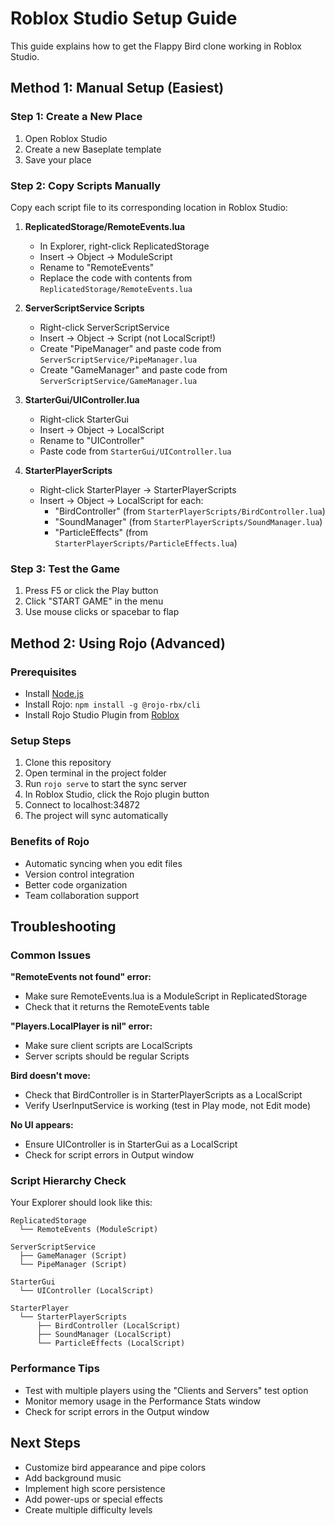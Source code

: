 # Roblox Studio Setup Guide

This guide explains how to get the Flappy Bird clone working in Roblox Studio.

## Method 1: Manual Setup (Easiest)

### Step 1: Create a New Place
1. Open Roblox Studio
2. Create a new Baseplate template
3. Save your place

### Step 2: Copy Scripts Manually
Copy each script file to its corresponding location in Roblox Studio:

1. **ReplicatedStorage/RemoteEvents.lua**
   - In Explorer, right-click ReplicatedStorage
   - Insert → Object → ModuleScript
   - Rename to "RemoteEvents"
   - Replace the code with contents from `ReplicatedStorage/RemoteEvents.lua`

2. **ServerScriptService Scripts**
   - Right-click ServerScriptService
   - Insert → Object → Script (not LocalScript!)
   - Create "PipeManager" and paste code from `ServerScriptService/PipeManager.lua`
   - Create "GameManager" and paste code from `ServerScriptService/GameManager.lua`

3. **StarterGui/UIController.lua**
   - Right-click StarterGui
   - Insert → Object → LocalScript
   - Rename to "UIController"
   - Paste code from `StarterGui/UIController.lua`

4. **StarterPlayerScripts**
   - Right-click StarterPlayer → StarterPlayerScripts
   - Insert → Object → LocalScript for each:
     - "BirdController" (from `StarterPlayerScripts/BirdController.lua`)
     - "SoundManager" (from `StarterPlayerScripts/SoundManager.lua`)
     - "ParticleEffects" (from `StarterPlayerScripts/ParticleEffects.lua`)

### Step 3: Test the Game
1. Press F5 or click the Play button
2. Click "START GAME" in the menu
3. Use mouse clicks or spacebar to flap

## Method 2: Using Rojo (Advanced)

### Prerequisites
- Install [Node.js](https://nodejs.org/)
- Install Rojo: `npm install -g @rojo-rbx/cli`
- Install Rojo Studio Plugin from [Roblox](https://www.roblox.com/library/1997686364/Rojo)

### Setup Steps
1. Clone this repository
2. Open terminal in the project folder
3. Run `rojo serve` to start the sync server
4. In Roblox Studio, click the Rojo plugin button
5. Connect to localhost:34872
6. The project will sync automatically

### Benefits of Rojo
- Automatic syncing when you edit files
- Version control integration
- Better code organization
- Team collaboration support

## Troubleshooting

### Common Issues

**"RemoteEvents not found" error:**
- Make sure RemoteEvents.lua is a ModuleScript in ReplicatedStorage
- Check that it returns the RemoteEvents table

**"Players.LocalPlayer is nil" error:**
- Make sure client scripts are LocalScripts
- Server scripts should be regular Scripts

**Bird doesn't move:**
- Check that BirdController is in StarterPlayerScripts as a LocalScript
- Verify UserInputService is working (test in Play mode, not Edit mode)

**No UI appears:**
- Ensure UIController is in StarterGui as a LocalScript
- Check for script errors in Output window

### Script Hierarchy Check
Your Explorer should look like this:
```
ReplicatedStorage
  └── RemoteEvents (ModuleScript)

ServerScriptService
  ├── GameManager (Script)
  └── PipeManager (Script)

StarterGui
  └── UIController (LocalScript)

StarterPlayer
  └── StarterPlayerScripts
      ├── BirdController (LocalScript)
      ├── SoundManager (LocalScript)
      └── ParticleEffects (LocalScript)
```

### Performance Tips
- Test with multiple players using the "Clients and Servers" test option
- Monitor memory usage in the Performance Stats window
- Check for script errors in the Output window

## Next Steps
- Customize bird appearance and pipe colors
- Add background music
- Implement high score persistence
- Add power-ups or special effects
- Create multiple difficulty levels